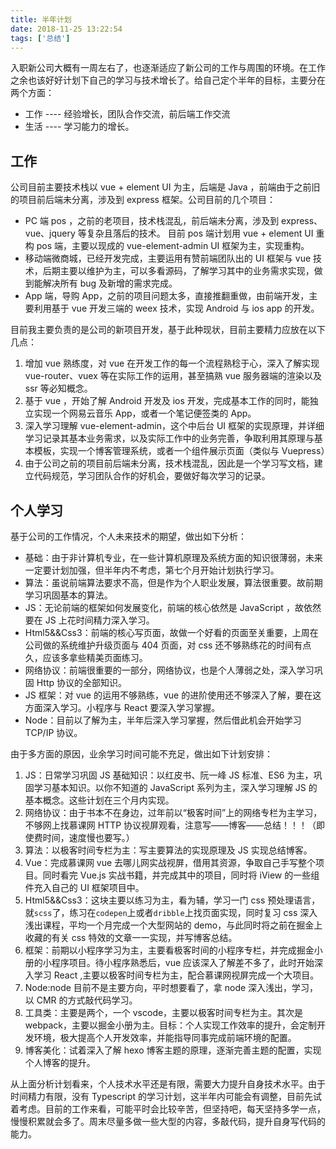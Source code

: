 ```yaml
---
title: 半年计划
date: 2018-11-25 13:22:54
tags: ['总结']
---
```


入职新公司大概有一周左右了，也逐渐适应了新公司的工作与周围的环境。在工作之余也该好好计划下自己的学习与技术增长了。给自己定个半年的目标，主要分在两个方面：

- 工作 ---- 经验增长，团队合作交流，前后端工作交流
- 生活 ---- 学习能力的增长。

## 工作

公司目前主要技术栈以 vue + element UI 为主，后端是 Java ，前端由于之前旧的项目前后端未分离，涉及到 express 框架。公司目前的几个项目：

- PC 端 pos ，之前的老项目，技术栈混乱，前后端未分离，涉及到 express、vue、jquery 等复杂且落后的技术。
  目前 pos 端计划用 vue + element UI 重构 pos 端，主要以现成的 vue-element-admin UI 框架为主，实现重构。
- 移动端微商城，已经开发完成，主要运用有赞前端团队出的 UI 框架与 vue 技术，后期主要以维护为主，可以多看源码，了解学习其中的业务需求实现，做到能解决所有 bug 及新增的需求完成。
- App 端，导购 App，之前的项目问题太多，直接推翻重做，由前端开发，主要利用基于 vue 开发三端的 weex 技术，实现 Android 与 ios app 的开发。

目前我主要负责的是公司的新项目开发，基于此种现状，目前主要精力应放在以下几点：

<!-- more -->

1. 增加 vue 熟练度，对 vue 在开发工作的每一个流程熟稔于心，深入了解实现 vue-router、vuex 等在实际工作的运用，甚至搞熟 vue 服务器端的渲染以及 ssr 等必知概念。
2. 基于 vue ，开始了解 Android 开发及 ios 开发，完成基本工作的同时，能独立实现一个网易云音乐 App，或者一个笔记便签类的 App。
3. 深入学习理解 vue-element-admin，这个中后台 UI 框架的实现原理，并详细学习记录其基本业务需求，以及实际工作中的业务完善，争取利用其原理与基本模板，实现一个博客管理系统，或者一个组件展示页面（类似与 Vuepress）
4. 由于公司之前的项目前后端未分离，技术栈混乱，因此是一个学习写文档，建立代码规范，学习团队合作的好机会，要做好每次学习的记录。

## 个人学习

基于公司的工作情况，个人未来技术的期望，做出如下分析：

- 基础：由于非计算机专业，在一些计算机原理及系统方面的知识很薄弱，未来一定要计划加强，但半年内不考虑，第七个月开始计划执行学习。
- 算法：虽说前端算法要求不高，但是作为个人职业发展，算法很重要。故前期学习巩固基本的算法。
- JS：无论前端的框架如何发展变化，前端的核心依然是 JavaScript ，故依然要在 JS 上花时间精力深入学习。
- Html5&&Css3：前端的核心写页面，故做一个好看的页面至关重要，上周在公司做的系统维护升级页面与 404 页面，对 css 还不够熟练花的时间有点久，应该多拿些精美页面练习。
- 网络协议：前端很重要的一部分，网络协议，也是个人薄弱之处，深入学习巩固 Http 协议的全部知识。
- JS 框架：对 vue 的运用不够熟练，vue 的进阶使用还不够深入了解，要在这方面深入学习。小程序与 React 要深入学习掌握。
- Node：目前以了解为主，半年后深入学习掌握，然后借此机会开始学习 TCP/IP 协议。

由于多方面的原因，业余学习时间可能不充足，做出如下计划安排：

1. JS：日常学习巩固 JS 基础知识：以红皮书、阮一峰 JS 标准、ES6 为主，巩固学习基本知识。以你不知道的 JavaScript 系列为主，深入学习理解 JS 的基本概念。这些计划在三个月内实现。
2. 网络协议：由于书本不在身边，过年前以“极客时间”上的网络专栏为主学习，不够网上找慕课网 HTTP 协议视屏观看，注意写——博客——总结！！！（即使费时间，速度慢也要写。）
3. 算法：以极客时间专栏为主：写主要算法的实现原理及 JS 实现总结博客。
4. Vue：完成慕课网 vue 去哪儿网实战视屏，借用其资源，争取自己手写整个项目。同时看完 Vue.js 实战书籍，并完成其中的项目，同时将 iView 的一些组件充入自己的 UI 框架项目中。
5. Html5&&Css3：这块主要以练习为主，看为辅，学习一门 css 预处理语言，就`scss`了，练习在`codepen`上或者`dribble`上找页面实现，同时复习 css 深入浅出课程，平均一个月完成一个大型网站的 demo，与此同时将之前在掘金上收藏的有关 css 特效的文章一一实现，并写博客总结。
6. 框架：前期以小程序学习为主，主要看极客时间的小程序专栏，并完成掘金小册的小程序项目。待小程序熟悉后，vue 应该深入了解差不多了，此时开始深入学习 React ,主要以极客时间专栏为主，配合慕课网视屏完成一个大项目。
7. Node:node 目前不是主要方向，平时想要看了，拿 node 深入浅出，学习，以 CMR 的方式敲代码学习。
8. 工具类：主要是两个，一个 vscode，主要以极客时间专栏为主。其次是 webpack，主要以掘金小册为主。目标：个人实现工作效率的提升，会定制开发环境，极大提高个人开发效率，并能指导同事完成前端环境的配置。
9. 博客美化：试着深入了解 hexo 博客主题的原理，逐渐完善主题的配置，实现个人博客的提升。

从上面分析计划看来，个人技术水平还是有限，需要大力提升自身技术水平。由于时间精力有限，没有 Typescript 的学习计划，这半年内可能会有调整，目前先试着考虑。目前的工作来看，可能平时会比较辛苦，但坚持吧，每天坚持多学一点，慢慢积累就会多了。周末尽量多做一些大型的内容，多敲代码，提升自身写代码的能力。
